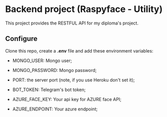 # Backend project (Raspyface - Utility)

This project provides the RESTFUL API for my diploma's project.

## Configure

Clone this repo, create a __.env__ file and add these environment variables:

- MONGO_USER: Mongo user;

- MONGO_PASSWORD: Mongo password;

- PORT: the server port (note, if you use Heroku don't set it);

- BOT_TOKEN: Telegram's bot token;

- AZURE_FACE_KEY: Your api key for AZURE face API;

- AZURE_ENDPOINT: Your azure endpoint;
